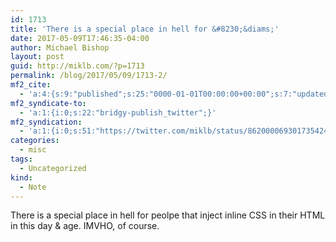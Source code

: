 ```yaml
---
id: 1713
title: 'There is a special place in hell for &#8230;&diams;'
date: 2017-05-09T17:46:35-04:00
author: Michael Bishop
layout: post
guid: http://miklb.com/?p=1713
permalink: /blog/2017/05/09/1713-2/
mf2_cite:
  - 'a:4:{s:9:"published";s:25:"0000-01-01T00:00:00+00:00";s:7:"updated";s:25:"0000-01-01T00:00:00+00:00";s:8:"category";a:1:{i:0;s:0:"";}s:6:"author";a:0:{}}'
mf2_syndicate-to:
  - 'a:1:{i:0;s:22:"bridgy-publish_twitter";}'
mf2_syndication:
  - 'a:1:{i:0;s:51:"https://twitter.com/miklb/status/862000069301735424";}'
categories:
  - misc
tags:
  - Uncategorized
kind:
  - Note
---
```

There is a special place in hell for peolpe that inject inline CSS in their HTML in this day & age. IMVHO, of course.